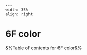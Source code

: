 
```{figure} /figures/busy.png
---
width: 35%
align: right
```
# 6F color

&%Table of contents for 6F color&%